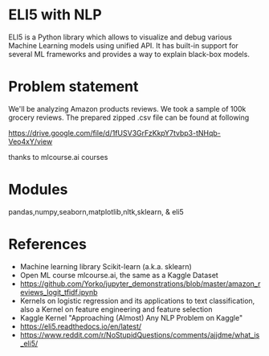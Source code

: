 # ELI5 with NLP

ELI5 is a Python library which allows to visualize and debug various Machine Learning models using unified API. It has built-in support for several ML frameworks and provides a way to explain black-box models.

# Problem statement

We'll be analyzing Amazon products reviews. We took a sample of 100k grocery reviews. The prepared zipped .csv file can be found at following

https://drive.google.com/file/d/1fUSV3GrFzKkpY7tvbp3-tNHqb-Veo4xY/view

thanks to mlcourse.ai courses

# Modules

pandas,numpy,seaborn,matplotlib,nltk,sklearn, & eli5

# References

- Machine learning library Scikit-learn (a.k.a. sklearn)
- Open ML course mlcourse.ai, the same as a Kaggle Dataset
- https://github.com/Yorko/jupyter_demonstrations/blob/master/amazon_reviews_logit_tfidf.ipynb
- Kernels on logistic regression and its applications to text classification, also a Kernel on feature engineering and feature selection
- Kaggle Kernel "Approaching (Almost) Any NLP Problem on Kaggle"
- https://eli5.readthedocs.io/en/latest/
- https://www.reddit.com/r/NoStupidQuestions/comments/ajjdme/what_is_eli5/
